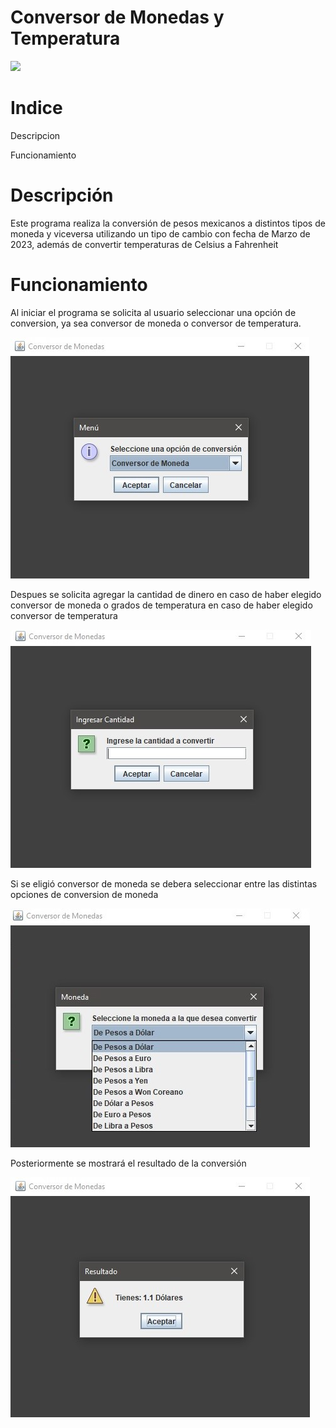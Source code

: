 # Conversor de Monedas y Temperatura

![](https://pandao.github.io/editor.md/images/logos/editormd-logo-180x180.png)

# Indice
Descripcion

Funcionamiento


# Descripción
Este programa realiza la conversión de pesos mexicanos a distintos tipos de moneda y viceversa utilizando un tipo de cambio con fecha de Marzo de 2023, además de convertir temperaturas de Celsius a Fahrenheit
# Funcionamiento
Al iniciar el programa se solicita al usuario seleccionar una opción de conversion, ya sea conversor de moneda o conversor de temperatura.

![](https://github.com/ricardoramirezmora/prueba/blob/master/Men%C3%BA%20de%20inicio.jpg)

Despues se solicita agregar la cantidad de dinero en caso de haber elegido conversor de moneda o grados de temperatura en caso de haber elegido conversor de temperatura

![](https://github.com/ricardoramirezmora/prueba/blob/master/Ingresar%20Cantidad.jpg)

Si se eligió conversor de moneda se debera seleccionar entre las distintas opciones de conversion de moneda

![](https://github.com/ricardoramirezmora/prueba/blob/master/Seleccion.jpg)

Posteriormente se mostrará el resultado de la conversión

![](https://github.com/ricardoramirezmora/prueba/blob/master/Resultado.jpg)



